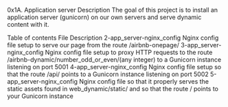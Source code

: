 0x1A. Application server
Description
The goal of this project is to install an application server (gunicorn) on our own servers and serve dynamic content with it.

Table of contents
File	Description
2-app_server-nginx_config	Nginx config file setup to serve our page from the route /airbnb-onepage/
3-app_server-nginx_config	Nginx config file setup to proxy HTTP requests to the route /airbnb-dynamic/number_odd_or_even/(any integer) to a Gunicorn instance listening on port 5001
4-app_server-nginx_config	Nginx config file setup so that the route /api/ points to a Gunicorn instance listening on port 5002
5-app_server-nginx_config	Nginx config file so that it properly serves the static assets found in web_dynamic/static/ and so that the route / points to your Gunicorn instance 
